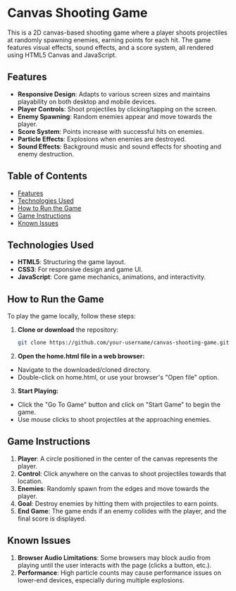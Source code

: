 # Canvas Shooting Game

This is a 2D canvas-based shooting game where a player shoots projectiles at randomly spawning enemies, earning points for each hit. The game features visual effects, sound effects, and a score system, all rendered using HTML5 Canvas and JavaScript.

## Features
- **Responsive Design**: Adapts to various screen sizes and maintains playability on both desktop and mobile devices.
- **Player Controls**: Shoot projectiles by clicking/tapping on the screen.
- **Enemy Spawning**: Random enemies appear and move towards the player.
- **Score System**: Points increase with successful hits on enemies.
- **Particle Effects**: Explosions when enemies are destroyed.
- **Sound Effects**: Background music and sound effects for shooting and enemy destruction.

## Table of Contents
- [Features](#features)
- [Technologies Used](#technologies-used)
- [How to Run the Game](#how-to-run-the-game)
- [Game Instructions](#game-instructions)
- [Known Issues](#known-issues)

## Technologies Used
- **HTML5**: Structuring the game layout.
- **CSS3**: For responsive design and game UI.
- **JavaScript**: Core game mechanics, animations, and interactivity.

## How to Run the Game
To play the game locally, follow these steps:

1. **Clone or download** the repository:
   ```bash
   git clone https://github.com/your-username/canvas-shooting-game.git

2. **Open the home.html file in a web browser:** 
- Navigate to the downloaded/cloned directory.
- Double-click on home.html, or use your browser's "Open file" option.

3. **Start Playing:** 
- Click the "Go To Game" button and click on "Start Game" to begin the game.
- Use mouse clicks to shoot projectiles at the approaching enemies.

## Game Instructions
1. **Player**: A circle positioned in the center of the canvas represents the player.
2. **Control**: Click anywhere on the canvas to shoot projectiles towards that location.
3. **Enemies**: Randomly spawn from the edges and move towards the player.
4. **Goal**: Destroy enemies by hitting them with projectiles to earn points.
5. **End Game**: The game ends if an enemy collides with the player, and the final score is displayed.

## Known Issues
1. **Browser Audio Limitations**: Some browsers may block audio from playing until the user interacts with the page (clicks a button, etc.).
2. **Performance**: High particle counts may cause performance issues on lower-end devices, especially during multiple explosions.
